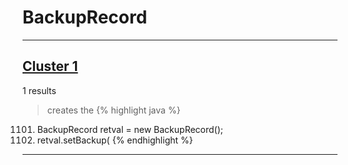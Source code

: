 # BackupRecord

***

## [Cluster 1](./1)
1 results
> creates the 
{% highlight java %}
1101. BackupRecord retval = new BackupRecord();
1103. retval.setBackup(
{% endhighlight %}

***

